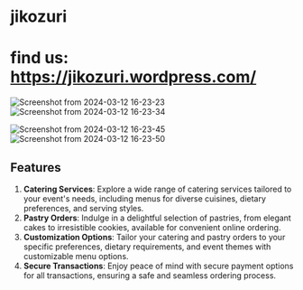 # jikozuri
# find us: https://jikozuri.wordpress.com/

![Screenshot from 2024-03-12 16-23-23](https://github.com/habert-kungu/jiko-zuri/assets/147383053/337267f6-6b2c-4bce-9317-927f3756918e)
![Screenshot from 2024-03-12 16-23-34](https://github.com/habert-kungu/jiko-zuri/assets/147383053/9de497ae-db7c-45f7-bff2-6000c22a3e27)

![Screenshot from 2024-03-12 16-23-45](https://github.com/habert-kungu/jiko-zuri/assets/147383053/d082b2ae-1488-40d0-8ef1-974864b87ca4)
![Screenshot from 2024-03-12 16-23-50](https://github.com/habert-kungu/jiko-zuri/assets/147383053/92ef6654-1b46-4409-ad7e-256bcee89e8e)



## Features

1. **Catering Services**: Explore a wide range of catering services tailored to your event's needs, including menus for diverse cuisines, dietary preferences, and serving styles.
2. **Pastry Orders**: Indulge in a delightful selection of pastries, from elegant cakes to irresistible cookies, available for convenient online ordering.
3. **Customization Options**: Tailor your catering and pastry orders to your specific preferences, dietary requirements, and event themes with customizable menu options.
4. **Secure Transactions**: Enjoy peace of mind with secure payment options for all transactions, ensuring a safe and seamless ordering process.
```](https://www.dropbox.com/scl/fi/es7f4nu19ah3x5pdfjzln/Screenshot-from-2024-03-12-16-22-31.png?rlkey=4f8s5kys8c0tqlc80xc45v3l9&dl=0)https://www.dropbox.com/scl/fi/es7f4nu19ah3x5pdfjzln/Screenshot-from-2024-03-12-16-22-31.png?rlkey=4f8s5kys8c0tqlc80xc45v3l9&dl=0
